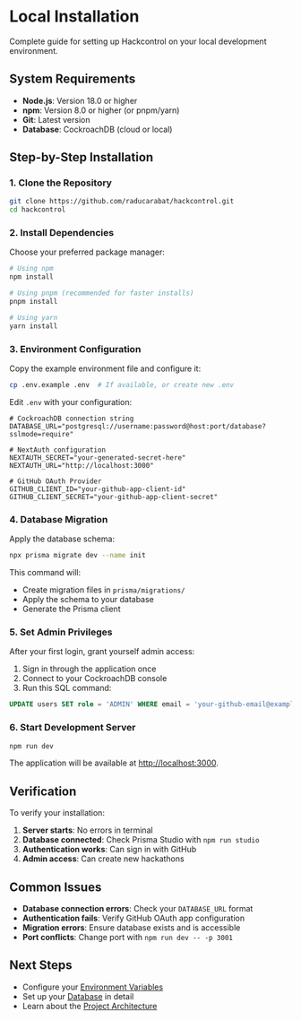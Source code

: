 # Local Installation

Complete guide for setting up Hackcontrol on your local development environment.

## System Requirements

- **Node.js**: Version 18.0 or higher
- **npm**: Version 8.0 or higher (or pnpm/yarn)
- **Git**: Latest version
- **Database**: CockroachDB (cloud or local)

## Step-by-Step Installation

### 1. Clone the Repository

```bash
git clone https://github.com/raducarabat/hackcontrol.git
cd hackcontrol
```

### 2. Install Dependencies

Choose your preferred package manager:

```bash
# Using npm
npm install

# Using pnpm (recommended for faster installs)
pnpm install

# Using yarn
yarn install
```

### 3. Environment Configuration

Copy the example environment file and configure it:

```bash
cp .env.example .env  # If available, or create new .env
```

Edit `.env` with your configuration:

```env
# CockroachDB connection string
DATABASE_URL="postgresql://username:password@host:port/database?sslmode=require"

# NextAuth configuration
NEXTAUTH_SECRET="your-generated-secret-here"
NEXTAUTH_URL="http://localhost:3000"

# GitHub OAuth Provider
GITHUB_CLIENT_ID="your-github-app-client-id"
GITHUB_CLIENT_SECRET="your-github-app-client-secret"
```

### 4. Database Migration

Apply the database schema:

```bash
npx prisma migrate dev --name init
```

This command will:
- Create migration files in `prisma/migrations/`
- Apply the schema to your database
- Generate the Prisma client

### 5. Set Admin Privileges

After your first login, grant yourself admin access:

1. Sign in through the application once
2. Connect to your CockroachDB console
3. Run this SQL command:

```sql
UPDATE users SET role = 'ADMIN' WHERE email = 'your-github-email@example.com';
```

### 6. Start Development Server

```bash
npm run dev
```

The application will be available at [http://localhost:3000](http://localhost:3000).

## Verification

To verify your installation:

1. **Server starts**: No errors in terminal
2. **Database connected**: Check Prisma Studio with `npm run studio`
3. **Authentication works**: Can sign in with GitHub
4. **Admin access**: Can create new hackathons

## Common Issues

- **Database connection errors**: Check your `DATABASE_URL` format
- **Authentication fails**: Verify GitHub OAuth app configuration
- **Migration errors**: Ensure database exists and is accessible
- **Port conflicts**: Change port with `npm run dev -- -p 3001`

## Next Steps

- Configure your [Environment Variables](environment.md)
- Set up your [Database](database.md) in detail
- Learn about the [Project Architecture](../architecture/overview.md)
